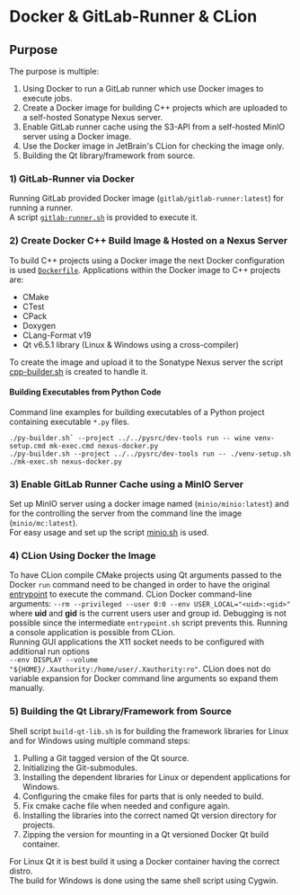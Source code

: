# Docker & GitLab-Runner & CLion

## Purpose

The purpose is multiple:
1. Using Docker to run a GitLab runner which use Docker images to execute jobs.
2. Create a Docker image for building C++ projects which are uploaded to a self-hosted Sonatype Nexus server.
3. Enable GitLab runner cache using the S3-API from a self-hosted MinIO server using a Docker image.
4. Use the Docker image in JetBrain's CLion for checking the image only.
5. Building the Qt library/framework from source.

### 1) GitLab-Runner via Docker

Running GitLab provided Docker image (`gitlab/gitlab-runner:latest`) for running a runner.  
A script [`gitlab-runner.sh`](gitlab-runner.sh "Link to the script.") is provided to execute it.

### 2) Create Docker C++ Build Image & Hosted on a Nexus Server

To build C++ projects using a Docker image the next Docker configuration is used
[`Dockerfile`](cpp-builder%2FDockerfile "Link to the docker file.").
Applications within the Docker image to C++ projects are:
* CMake 
* CTest
* CPack
* Doxygen
* CLang-Format v19  
* Qt v6.5.1 library (Linux & Windows using a cross-compiler)

To create the image and upload it to the Sonatype Nexus server the script [cpp-builder.sh](cpp-builder.sh) 
is created to handle it. 

#### Building Executables from Python Code

Command line examples for building executables of a Python project containing executable `*.py` files.

```shell
./py-builder.sh` --project ../../pysrc/dev-tools run -- wine venv-setup.cmd mk-exec.cmd nexus-docker.py
./py-builder.sh --project ../../pysrc/dev-tools run -- ./venv-setup.sh ./mk-exec.sh nexus-docker.py
```

### 3) Enable GitLab Runner Cache using a MinIO Server 

Set up MinIO server using a docker image named (`minio/minio:latest`) and for the controlling 
the server from the command line the image (`minio/mc:latest`).  
For easy usage and set up the script [minio.sh](minio.sh "Link to the script.") is used.

### 4) CLion Using Docker the Image  

To have CLion compile CMake projects using Qt arguments passed to the Docker `run` command need to be 
changed in order to have the original [entrypoint](builder/bin/entrypoint.sh) to execute the command.
CLion Docker command-line arguments: `--rm --privileged --user 0:0 --env USER_LOCAL="<uid>:<gid>"`
where **uid** and **gid** is the current users user and group id. 
Debugging is not possible since the intermediate `entrypoint.sh` script prevents this.
Running a console application is possible from CLion.  
Running GUI applications the X11 socket needs to be configured with additional run options  
`--env DISPLAY --volume "${HOME}/.Xauthority:/home/user/.Xauthority:ro"`.
CLion does not do variable expansion for Docker command line arguments so expand them manually.

### 5) Building the Qt Library/Framework from Source

Shell script `build-qt-lib.sh` is for building the framework libraries for Linux and for Windows 
using multiple command steps:

1. Pulling a Git tagged version of the Qt source.
2. Initializing the Git-submodules.
3. Installing the dependent libraries for Linux or dependent applications for Windows.
4. Configuring the cmake files for parts that is only needed to build.
5. Fix cmake cache file when needed and configure again.
6. Installing the libraries into the correct named Qt version directory for projects.
7. Zipping the version for mounting in a Qt versioned Docker Qt build container.

For Linux Qt it is best build it using a Docker container having the correct distro.  
The build for Windows is done using the same shell script using Cygwin.    
